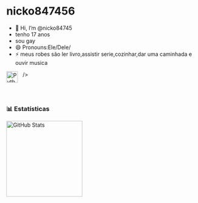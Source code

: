 # nicko847456
- 👋 Hi, I’m @nicko84745
-  tenho 17 anos
-  sou gay
- 😄 Pronouns:Ele/Dele/
- ⚡ meus robes são ler livro,assistir serie,cozinhar,dar uma caminhada e ouvir musica

/>
<img 
    align="left" 
    alt="Python" 
    title="Python"
    width="30px" 
    style="padding-right: 10px;" 
    src="https://cdn.jsdelivr.net/gh/devicons/devicon@latest/icons/python/python-original.svg" 
/>

<br/>
<br/>

### 📊 Estatísticas



<img 
      align="left" 
      alt="GitHub Stats" 
      height="200" 
      src="https://github-readme-stats.vercel.app/api/top-langs/?username=larissakich&theme=tokyonight&layout=compact&custom_title=Tecnologias&langs_count=9" 
  />

</p>
